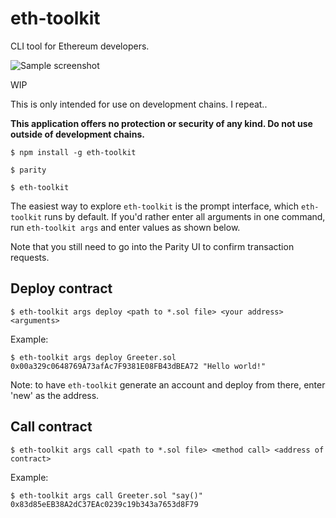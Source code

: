 # eth-toolkit
CLI tool for Ethereum developers.

![Sample screenshot](https://image.ibb.co/icj9U6/Screen_Shot_2018_01_15_at_2_14_58_PM.png)

WIP

This is only intended for use on development chains. I repeat..

**This application offers no protection or security of any kind. Do not use outside of development chains.**

    $ npm install -g eth-toolkit

    $ parity

    $ eth-toolkit

The easiest way to explore `eth-toolkit` is the prompt interface, which `eth-toolkit` runs by default.
If you'd rather enter all arguments in one command, run `eth-toolkit args` and enter values as shown below.
    
Note that you still need to go into the Parity UI to confirm transaction requests.

## Deploy contract
`$ eth-toolkit args deploy <path to *.sol file> <your address> <arguments>`

Example:

    $ eth-toolkit args deploy Greeter.sol 0x00a329c0648769A73afAc7F9381E08FB43dBEA72 "Hello world!"

Note: to have `eth-toolkit` generate an account and deploy from there, enter 'new' as the address.


## Call contract
`$ eth-toolkit args call <path to *.sol file> <method call> <address of contract>`

Example:

    $ eth-toolkit args call Greeter.sol "say()" 0x83d85eEB38A2dC37EAc0239c19b343a7653d8F79
